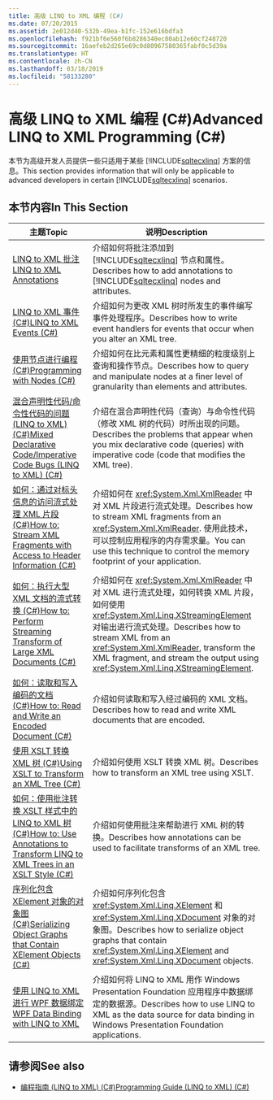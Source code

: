 ```yaml
---
title: 高级 LINQ to XML 编程 (C#)
ms.date: 07/20/2015
ms.assetid: 2e012d40-532b-49ea-b1fc-152e616bdfa3
ms.openlocfilehash: f921bf6e560f6b8286340ec80ab12e60cf248720
ms.sourcegitcommit: 16aefeb2d265e69c0d80967580365fabf0c5d39a
ms.translationtype: HT
ms.contentlocale: zh-CN
ms.lasthandoff: 03/18/2019
ms.locfileid: "58133280"
---
```

# <a name="advanced-linq-to-xml-programming-c"></a><span data-ttu-id="9cc05-102">高级 LINQ to XML 编程 (C#)</span><span class="sxs-lookup"><span data-stu-id="9cc05-102">Advanced LINQ to XML Programming (C#)</span></span>
<span data-ttu-id="9cc05-103">本节为高级开发人员提供一些只适用于某些 [!INCLUDE[sqltecxlinq](~/includes/sqltecxlinq-md.md)] 方案的信息。</span><span class="sxs-lookup"><span data-stu-id="9cc05-103">This section provides information that will only be applicable to advanced developers in certain [!INCLUDE[sqltecxlinq](~/includes/sqltecxlinq-md.md)] scenarios.</span></span>  
  
## <a name="in-this-section"></a><span data-ttu-id="9cc05-104">本节内容</span><span class="sxs-lookup"><span data-stu-id="9cc05-104">In This Section</span></span>  
  
|<span data-ttu-id="9cc05-105">主题</span><span class="sxs-lookup"><span data-stu-id="9cc05-105">Topic</span></span>|<span data-ttu-id="9cc05-106">说明</span><span class="sxs-lookup"><span data-stu-id="9cc05-106">Description</span></span>|  
|-----------|-----------------|  
|[<span data-ttu-id="9cc05-107">LINQ to XML 批注</span><span class="sxs-lookup"><span data-stu-id="9cc05-107">LINQ to XML Annotations</span></span>](../../../../csharp/programming-guide/concepts/linq/linq-to-xml-annotations.md)|<span data-ttu-id="9cc05-108">介绍如何将批注添加到 [!INCLUDE[sqltecxlinq](~/includes/sqltecxlinq-md.md)] 节点和属性。</span><span class="sxs-lookup"><span data-stu-id="9cc05-108">Describes how to add annotations to [!INCLUDE[sqltecxlinq](~/includes/sqltecxlinq-md.md)] nodes and attributes.</span></span>|  
|[<span data-ttu-id="9cc05-109">LINQ to XML 事件 (C#)</span><span class="sxs-lookup"><span data-stu-id="9cc05-109">LINQ to XML Events (C#)</span></span>](../../../../csharp/programming-guide/concepts/linq/linq-to-xml-events.md)|<span data-ttu-id="9cc05-110">介绍如何为更改 XML 树时所发生的事件编写事件处理程序。</span><span class="sxs-lookup"><span data-stu-id="9cc05-110">Describes how to write event handlers for events that occur when you alter an XML tree.</span></span>|  
|[<span data-ttu-id="9cc05-111">使用节点进行编程 (C#)</span><span class="sxs-lookup"><span data-stu-id="9cc05-111">Programming with Nodes (C#)</span></span>](../../../../csharp/programming-guide/concepts/linq/programming-with-nodes.md)|<span data-ttu-id="9cc05-112">介绍如何在比元素和属性更精细的粒度级别上查询和操作节点。</span><span class="sxs-lookup"><span data-stu-id="9cc05-112">Describes how to query and manipulate nodes at a finer level of granularity than elements and attributes.</span></span>|  
|[<span data-ttu-id="9cc05-113">混合声明性代码/命令性代码的问题 (LINQ to XML) (C#)</span><span class="sxs-lookup"><span data-stu-id="9cc05-113">Mixed Declarative Code/Imperative Code Bugs (LINQ to XML) (C#)</span></span>](../../../../csharp/programming-guide/concepts/linq/mixed-declarative-code-imperative-code-bugs-linq-to-xml.md)|<span data-ttu-id="9cc05-114">介绍在混合声明性代码（查询）与命令性代码（修改 XML 树的代码）时所出现的问题。</span><span class="sxs-lookup"><span data-stu-id="9cc05-114">Describes the problems that appear when you mix declarative code (queries) with imperative code (code that modifies the XML tree).</span></span>|  
|[<span data-ttu-id="9cc05-115">如何：通过对标头信息的访问流式处理 XML 片段 (C#)</span><span class="sxs-lookup"><span data-stu-id="9cc05-115">How to: Stream XML Fragments with Access to Header Information (C#)</span></span>](../../../../csharp/programming-guide/concepts/linq/how-to-stream-xml-fragments-with-access-to-header-information.md)|<span data-ttu-id="9cc05-116">介绍如何在 <xref:System.Xml.XmlReader> 中对 XML 片段进行流式处理。</span><span class="sxs-lookup"><span data-stu-id="9cc05-116">Describes how to stream XML fragments from an <xref:System.Xml.XmlReader>.</span></span> <span data-ttu-id="9cc05-117">使用此技术，可以控制应用程序的内存需求量。</span><span class="sxs-lookup"><span data-stu-id="9cc05-117">You can use this technique to control the memory footprint of your application.</span></span>|  
|[<span data-ttu-id="9cc05-118">如何：执行大型 XML 文档的流式转换 (C#)</span><span class="sxs-lookup"><span data-stu-id="9cc05-118">How to: Perform Streaming Transform of Large XML Documents (C#)</span></span>](../../../../csharp/programming-guide/concepts/linq/how-to-perform-streaming-transform-of-large-xml-documents.md)|<span data-ttu-id="9cc05-119">介绍如何在 <xref:System.Xml.XmlReader> 中对 XML 进行流式处理，如何转换 XML 片段，如何使用 <xref:System.Xml.Linq.XStreamingElement> 对输出进行流式处理。</span><span class="sxs-lookup"><span data-stu-id="9cc05-119">Describes how to stream XML from an <xref:System.Xml.XmlReader>, transform the XML fragment, and stream the output using <xref:System.Xml.Linq.XStreamingElement>.</span></span>|  
|[<span data-ttu-id="9cc05-120">如何：读取和写入编码的文档 (C#)</span><span class="sxs-lookup"><span data-stu-id="9cc05-120">How to: Read and Write an Encoded Document (C#)</span></span>](../../../../csharp/programming-guide/concepts/linq/how-to-read-and-write-an-encoded-document.md)|<span data-ttu-id="9cc05-121">介绍如何读取和写入经过编码的 XML 文档。</span><span class="sxs-lookup"><span data-stu-id="9cc05-121">Describes how to read and write XML documents that are encoded.</span></span>|  
|[<span data-ttu-id="9cc05-122">使用 XSLT 转换 XML 树 (C#)</span><span class="sxs-lookup"><span data-stu-id="9cc05-122">Using XSLT to Transform an XML Tree (C#)</span></span>](../../../../csharp/programming-guide/concepts/linq/using-xslt-to-transform-an-xml-tree.md)|<span data-ttu-id="9cc05-123">介绍如何使用 XSLT 转换 XML 树。</span><span class="sxs-lookup"><span data-stu-id="9cc05-123">Describes how to transform an XML tree using XSLT.</span></span>|  
|[<span data-ttu-id="9cc05-124">如何：使用批注转换 XSLT 样式中的 LINQ to XML 树 (C#)</span><span class="sxs-lookup"><span data-stu-id="9cc05-124">How to: Use Annotations to Transform LINQ to XML Trees in an XSLT Style (C#)</span></span>](../../../../csharp/programming-guide/concepts/linq/how-to-use-annotations-to-transform-linq-to-xml-trees-in-an-xslt-style.md)|<span data-ttu-id="9cc05-125">介绍如何使用批注来帮助进行 XML 树的转换。</span><span class="sxs-lookup"><span data-stu-id="9cc05-125">Describes how annotations can be used to facilitate transforms of an XML tree.</span></span>|  
|[<span data-ttu-id="9cc05-126">序列化包含 XElement 对象的对象图 (C#)</span><span class="sxs-lookup"><span data-stu-id="9cc05-126">Serializing Object Graphs that Contain XElement Objects (C#)</span></span>](../../../../csharp/programming-guide/concepts/linq/serializing-object-graphs-that-contain-xelement-objects.md)|<span data-ttu-id="9cc05-127">介绍如何序列化包含 <xref:System.Xml.Linq.XElement> 和 <xref:System.Xml.Linq.XDocument> 对象的对象图。</span><span class="sxs-lookup"><span data-stu-id="9cc05-127">Describes how to serialize object graphs that contain <xref:System.Xml.Linq.XElement> and <xref:System.Xml.Linq.XDocument> objects.</span></span>|  
|[<span data-ttu-id="9cc05-128">使用 LINQ to XML 进行 WPF 数据绑定</span><span class="sxs-lookup"><span data-stu-id="9cc05-128">WPF Data Binding with LINQ to XML</span></span>](/visualstudio/designers/wpf-data-binding-with-linq-to-xml)|<span data-ttu-id="9cc05-129">介绍如何将 LINQ to XML 用作 Windows Presentation Foundation 应用程序中数据绑定的数据源。</span><span class="sxs-lookup"><span data-stu-id="9cc05-129">Describes how to use LINQ to XML as the data source for data binding in Windows Presentation Foundation applications.</span></span>|  
  
## <a name="see-also"></a><span data-ttu-id="9cc05-130">请参阅</span><span class="sxs-lookup"><span data-stu-id="9cc05-130">See also</span></span>

- [<span data-ttu-id="9cc05-131">编程指南 (LINQ to XML) (C#)</span><span class="sxs-lookup"><span data-stu-id="9cc05-131">Programming Guide (LINQ to XML) (C#)</span></span>](../../../../csharp/programming-guide/concepts/linq/programming-guide-linq-to-xml.md)
